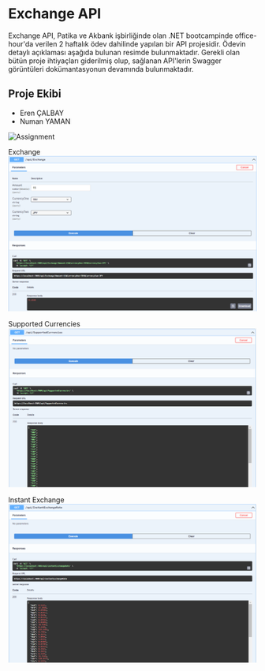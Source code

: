 # Exchange API
Exchange API, Patika ve Akbank işbirliğinde olan .NET bootcampinde office-hour'da verilen 2 haftalık ödev dahilinde yapılan bir API projesidir. Ödevin detaylı açıklaması aşağıda bulunan resimde bulunmaktadır. Gerekli olan bütün proje ihtiyaçları giderilmiş olup, sağlanan API'lerin Swagger görüntüleri dokümantasyonun devamında bulunmaktadır.
## Proje Ekibi
* Eren ÇALBAY
* Numan YAMAN

![Assignment](https://github.com/erencalbay/Exchange/assets/73295969/42f69a62-521d-4601-a27b-160d18e4a0bf)

Exchange
![Exchange](https://github.com/erencalbay/Exchange/blob/main/docs/exchange.png)

Supported Currencies
![Supported Currencies](https://github.com/erencalbay/Exchange/blob/main/docs/supportedcurrencies.png)

Instant Exchange
![InstantExchange](https://github.com/erencalbay/Exchange/blob/main/docs/instantexchange.png)

